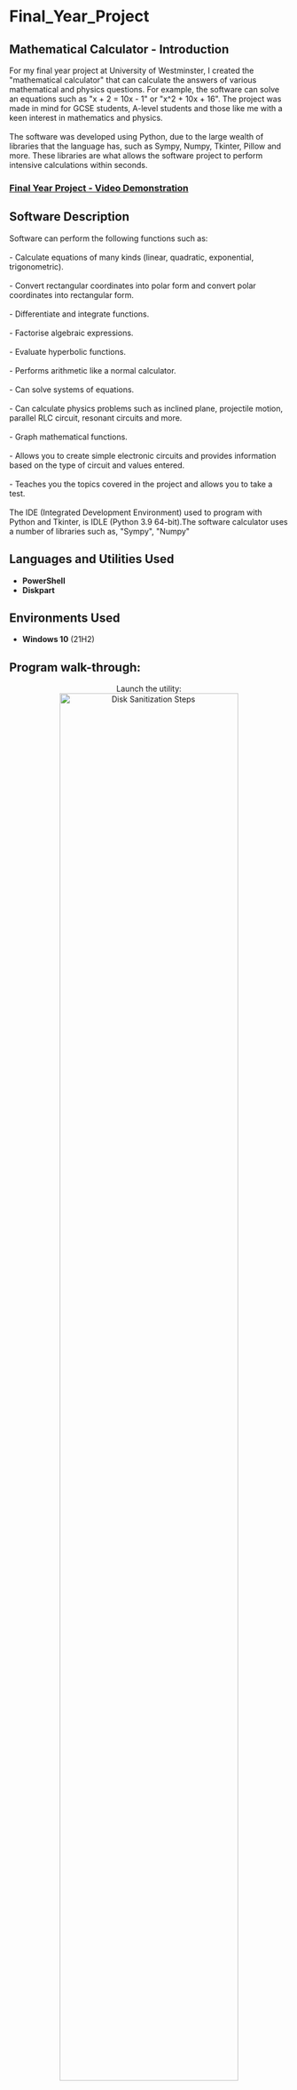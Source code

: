 # Final_Year_Project

<h2>Mathematical Calculator - Introduction</h2>
For my final year project at University of Westminster, I created the "mathematical calculator" that can calculate the answers of various mathematical and physics questions. For example, the software can solve an equations such as "x + 2 = 10x - 1" or "x^2 + 10x + 16". The project was made in mind for GCSE students, A-level students and those like me with a keen interest in mathematics and physics.
<br />
<br />
The software was developed using Python, due to the large wealth of libraries that the language has, such as Sympy, Numpy, Tkinter, Pillow and more. These libraries are what allows the software project to perform intensive calculations within seconds.
<br />

 ### [Final Year Project - Video Demonstration](https://drive.google.com/file/d/1O0AjKLSUajBq2kFg37jAmmMYKbmMu849/view?usp=drive_link)

<h2>Software Description</h2>
Software can perform the following functions such as:
<br />
<br />
- Calculate equations of many kinds (linear, quadratic, exponential, trigonometric).
<br />
<br />
- Convert rectangular coordinates into polar form and convert polar coordinates into rectangular form.
<br />
<br />
- Differentiate and integrate functions.
<br />
<br />
- Factorise algebraic expressions.
<br />
<br />
- Evaluate hyperbolic functions.
<br />
<br />
- Performs arithmetic like a normal calculator.
<br />
<br />
- Can solve systems of equations.
<br />
<br />
- Can calculate physics problems such as inclined plane, projectile motion, parallel RLC circuit, resonant circuits and more.
<br />
<br />
- Graph mathematical functions.
<br />
<br />
- Allows you to create simple electronic circuits and provides information based on the type of circuit and values entered.
<br />
<br />
- Teaches you the topics covered in the project and allows you to take a test.
<br />
<br />
The IDE (Integrated Development Environment) used to program with Python and Tkinter, is IDLE (Python 3.9 64-bit).The software calculator uses a number of libraries such as, "Sympy", "Numpy"

<br />


<h2>Languages and Utilities Used</h2>

- <b>PowerShell</b> 
- <b>Diskpart</b>

<h2>Environments Used </h2>

- <b>Windows 10</b> (21H2)

<h2>Program walk-through:</h2>

<p align="center">
Launch the utility: <br/>
<img src="https://i.imgur.com/62TgaWL.png" height="80%" width="80%" alt="Disk Sanitization Steps"/>
<br />
<br />
Select the disk:  <br/>
<img src="https://i.imgur.com/tcTyMUE.png" height="80%" width="80%" alt="Disk Sanitization Steps"/>
<br />
<br />
Enter the number of passes: <br/>
<img src="https://i.imgur.com/nCIbXbg.png" height="80%" width="80%" alt="Disk Sanitization Steps"/>
<br />
<br />
Confirm your selection:  <br/>
<img src="https://i.imgur.com/cdFHBiU.png" height="80%" width="80%" alt="Disk Sanitization Steps"/>
<br />
<br />
Wait for process to complete (may take some time):  <br/>
<img src="https://i.imgur.com/JL945Ga.png" height="80%" width="80%" alt="Disk Sanitization Steps"/>
<br />
<br />
Sanitization complete:  <br/>
<img src="https://i.imgur.com/K71yaM2.png" height="80%" width="80%" alt="Disk Sanitization Steps"/>
<br />
<br />
Observe the wiped disk:  <br/>
<img src="https://i.imgur.com/AeZkvFQ.png" height="80%" width="80%" alt="Disk Sanitization Steps"/>
</p>

<!--
 ```diff
- text in red
+ text in green
! text in orange
# text in gray
@@ text in purple (and bold)@@
```
